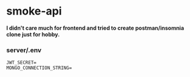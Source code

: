 # smoke-api

**I didn't care much for frontend and tried to create postman/insomnia clone just for hobby.**

### server/.env

```
JWT_SECRET=
MONGO_CONNECTION_STRING=
```
